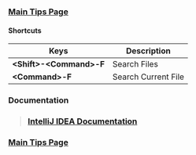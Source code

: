 ### [Main Tips Page](https://github.com/sethfuller/tips/blob/main/tech_tips/README.md)

#### Shortcuts

| Keys                      | Description         |
|---------------------------|---------------------|
| **\<Shift>-\<Command>-F** | Search Files        |
| **\<Command>-F**          | Search Current File |

### Documentation

> ### [IntelliJ IDEA Documentation](https://www.jetbrains.com/help/idea/discover-intellij-idea.html)

### [Main Tips Page](https://github.com/sethfuller/tips/blob/main/tech_tips/README.md)
